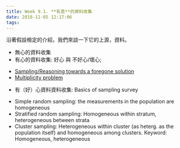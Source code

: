 ```yaml
---
title: Week 9.1. **有意**的資料收集
date: 2018-11-05 12:17:06
tags:
---
```

沿著假設檢定的介紹，我們來談一下它的上源，資料。
* 無心的資料收集
* 有心的資料收集: 好心 與 不好心/壞心;  
 - [Sampling/Reasoning towards a foregone solution](https://pdfs.semanticscholar.org/711e/6d17340b243573c07ec888c569e981e27e67.pdf)
 - [Multiplicity problem](https://effectsizefaq.com/2010/05/30/what-is-the-"curse-of-multiplicity"/)
* 有（好）心資料資料收集: Basics of sampling survey
 - Simple random sampling: the measurements in the population are homogeneous
 - Stratified random sampling: Homogeneous within stratum, heterogeneous between strata
 - Cluster sampling: Heterogeneous within cluster (as heterg. as the population itself) 
and homogeneous among clusters.
Keyword: Homogeneous, heterogeneous
 
